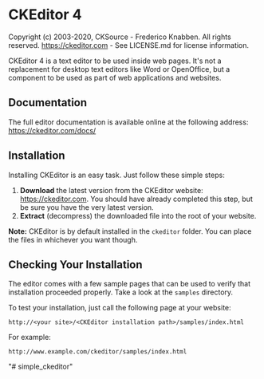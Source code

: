 CKEditor 4
==========

Copyright (c) 2003-2020, CKSource - Frederico Knabben. All rights reserved.
https://ckeditor.com - See LICENSE.md for license information.

CKEditor 4 is a text editor to be used inside web pages. It's not a replacement
for desktop text editors like Word or OpenOffice, but a component to be used as
part of web applications and websites.

## Documentation

The full editor documentation is available online at the following address:
https://ckeditor.com/docs/

## Installation

Installing CKEditor is an easy task. Just follow these simple steps:

 1. **Download** the latest version from the CKEditor website:
    https://ckeditor.com. You should have already completed this step, but be
    sure you have the very latest version.
 2. **Extract** (decompress) the downloaded file into the root of your website.

**Note:** CKEditor is by default installed in the `ckeditor` folder. You can
place the files in whichever you want though.

## Checking Your Installation

The editor comes with a few sample pages that can be used to verify that
installation proceeded properly. Take a look at the `samples` directory.

To test your installation, just call the following page at your website:

	http://<your site>/<CKEditor installation path>/samples/index.html

For example:

	http://www.example.com/ckeditor/samples/index.html
"# simple_ckeditor" 
